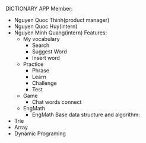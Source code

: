 DICTIONARY APP
Member:
+ Nguyen Quoc Thinh(product manager)
+ Nguyen Quoc Huy(intern)
+ Nguyen Minh Quang(intern)
Features:
  - My vocabulary
    + Search
    + Suggest Word
    + Insert word
  - Practice
    + Phrase
    + Learn
    + Challenge
    + Test
  - Game
    + Chat words connect
  - EngMath
    + EngMath
Base data structure and algorithm:
+ Trie
+ Array
+ Dynamic Programing
